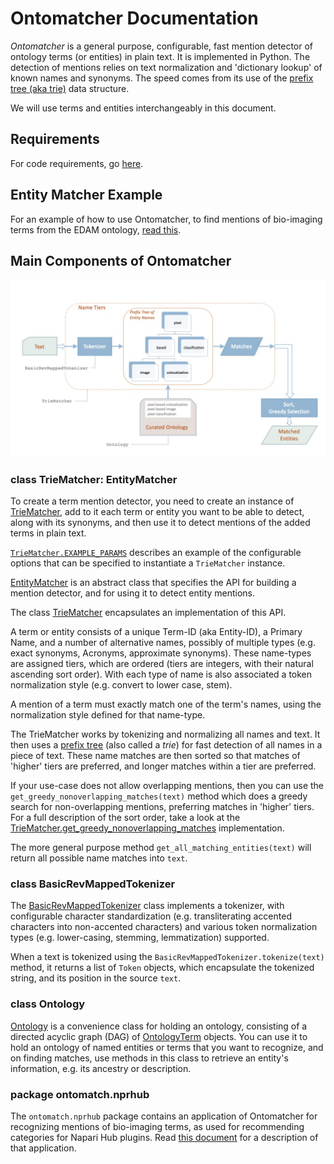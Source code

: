 # Ontomatcher Documentation

_Ontomatcher_ is a general purpose, configurable, fast mention detector of ontology terms (or entities) in plain text. It is implemented in Python. The detection of mentions relies on text normalization and 'dictionary lookup' of known names and synonyms. The speed comes from its use of the [prefix tree (aka trie)](https://en.wikipedia.org/wiki/Trie) data structure.

We will use terms and entities interchangeably in this document.

## Requirements

For code requirements, go [here](../ReadMe.md#requirements).


## Entity Matcher Example

For an example of how to use Ontomatcher, to find mentions of bio-imaging terms from the EDAM ontology, [read this](ReadMe_NapariPlugin.md).


## Main Components of Ontomatcher

![Ontomatcher Architecture](architecture.jpg)

### class TrieMatcher: EntityMatcher

To create a term mention detector, you need to create an instance of [TrieMatcher](ontomatch/text/triematcher.py#L250), add to it each term or entity you want to be able to detect, along with its synonyms, and then use it to detect mentions of the added terms in plain text.

[`TrieMatcher.EXAMPLE_PARAMS`](ontomatch/text/triematcher.py#L252) describes an example of the configurable options that can be specified to instantiate a `TrieMatcher` instance.

[EntityMatcher](ontomatch/text/nttmatcher.py#L52) is an abstract class that specifies the API for building a mention detector, and for using it to detect entity mentions.

The class [TrieMatcher](ontomatch/text/triematcher.py#L250) encapsulates an implementation of this API. 

A term or entity consists of a unique Term-ID (aka Entity-ID), a Primary Name, and a number of alternative names, possibly of multiple types (e.g. exact synonyms, Acronyms, approximate synonyms). These name-types are assigned tiers, which are ordered (tiers are integers, with their natural ascending sort order). With each type of name is also associated a token normalization style (e.g. convert to lower case, stem).

A mention of a term must exactly match one of the term's names, using the normalization style defined for that name-type.

The TrieMatcher works by tokenizing and normalizing all names and text. It then uses a [prefix tree](https://en.wikipedia.org/wiki/Trie) (also called a _trie_) for fast detection of all names in a piece of text. These name matches are then sorted so that matches of 'higher' tiers are preferred, and longer matches within a tier are preferred.

If your use-case does not allow overlapping mentions, then you can use the `get_greedy_nonoverlapping_matches(text)` method which does a greedy search for non-overlapping mentions, preferring matches in 'higher' tiers. For a full description of the sort order, take a look at the [TrieMatcher.get\_greedy\_nonoverlapping\_matches](ontomatch/text/triematcher.py#L547) implementation.

The more general purpose method `get_all_matching_entities(text)` will return all possible name matches into `text`.


### class BasicRevMappedTokenizer

The [BasicRevMappedTokenizer](ontomatch/text/tokenizer.py#L68) class implements a tokenizer, with configurable character standardization (e.g. transliterating accented characters into non-accented characters) and various token normalization types (e.g. lower-casing, stemming, lemmatization) supported. 

When a text is tokenized using the `BasicRevMappedTokenizer.tokenize(text)` method, it returns a list of `Token` objects, which encapsulate the tokenized string, and its position in the source `text`.


### class Ontology

[Ontology](ontomatch/data/ontology.py#L135) is a convenience class for holding an ontology, consisting of a directed acyclic graph (DAG) of [OntologyTerm](ontomatch/data/ontology.py#L27) objects. You can use it to hold an ontology of named entities or terms that you want to recognize, and on finding matches, use methods in this class to retrieve an entity's information, e.g. its ancestry or description.


### package ontomatch.nprhub

The `ontomatch.nprhub` package contains an application of Ontomatcher for recognizing mentions of bio-imaging terms, as used for recommending categories for Napari Hub plugins. Read [this document](ReadMe_NapariPlugin.md) for a description of that application.